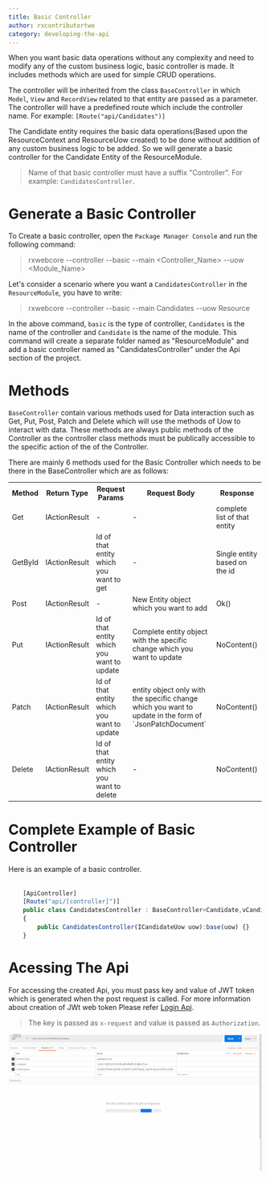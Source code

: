 ```yaml
---
title: Basic Controller
author: rxcontributortwo
category: developing-the-api
---
```


When you want basic data operations without any complexity and need to modify any of the custom business logic, basic controller is made. It includes methods which are used for simple CRUD operations.

The controller will be inherited from the class `BaseController` in which  `Model`, `View` and `RecordView` related to that entity are passed as a parameter. The controller will have a predefined route which include the controller name. For example: `[Route("api/Candidates")]`

The Candidate entity requires the basic data operations(Based upon the ResourceContext and ResourceUow created) to be done without addition of any custom business logic to be added. So we will generate a basic controller for the Candidate Entity of the ResourceModule.

> Name of that basic controller must have a suffix "Controller". For example: `CandidatesController`.

# Generate a Basic Controller

To Create a basic controller, open the `Package Manager Console` and run the following command:

> rxwebcore --controller --basic --main <Controller_Name> --uow <Module_Name>

Let's consider a scenario where you want a `CandidatesController` in the `ResourceModule`, you have to write:

> rxwebcore --controller --basic --main Candidates --uow Resource

In the above command, `basic` is the type of controller, `Candidates` is the name of the controller and `Candidate` is the name of the module. This command will create a separate folder named as "ResourceModule" and add a basic controller named as "CandidatesController" under the Api section of the project. 

# Methods

`BaseController` contain various methods used for Data interaction such as Get, Put, Post, Patch and Delete which will use the methods of Uow to interact with data. These methods are always public methods of the Controller as the controller class methods must be publically accessible to the specific action of the of the Controller. 

There are mainly 6 methods used for the Basic Controller which needs to be there in the BaseController which are as follows: 

<table class="table table-bordered">
<tr><th>Method</th><th>Return Type</th><th>Request Params</th><th>Request Body</th><th>Response</th></tr>
<tr><td>Get</td><td>IActionResult</td><td> - </td><td> - </td><td>complete list of that entity</td></tr>
<tr><td>GetById</td><td>IActionResult</td><td>Id of that entity which you want to get</td><td> - </td><td>Single entity based on the id</td></tr>
<tr><td>Post</td><td>IActionResult</td><td> - </td><td>New Entity object which you want to add</td><td>Ok()</td></tr>
<tr><td>Put</td><td>IActionResult</td><td>Id of that entity which you want to update</td><td>Complete entity object with the specific change which you want to update</td><td>NoContent()</td></tr>
<tr><td>Patch</td><td>IActionResult</td><td>Id of that entity which you want to update</td><td>entity object only with the specific change which you want to update in the form of `JsonPatchDocument`</td><td>NoContent()</td></tr>
<tr><td>Delete</td><td>IActionResult</td><td>Id of that entity which you want to delete</td><td> - </td><td>NoContent()</td></tr>
</table>

# Complete Example of Basic Controller 

Here is an example of a basic controller.

```js

    [ApiController]
    [Route("api/[controller]")]
	public class CandidatesController : BaseController<Candidate,vCandidate,vCandidateRecord>
    {
        public CandidatesController(ICandidateUow uow):base(uow) {}
    }

```

# Acessing The Api

For accessing the created Api, you must pass key and value of JWT token which is generated when the post request is called. For more information about creation of JWt web token Please refer <a class="redirect-link" href="\AspNetCore\step-by-step-guide\run-the-project.html">Login Api</a>.  

> The key is passed as `x-request` and value is passed as `Authorization`.

![PostMan Requests](Images/postman_request.gif)